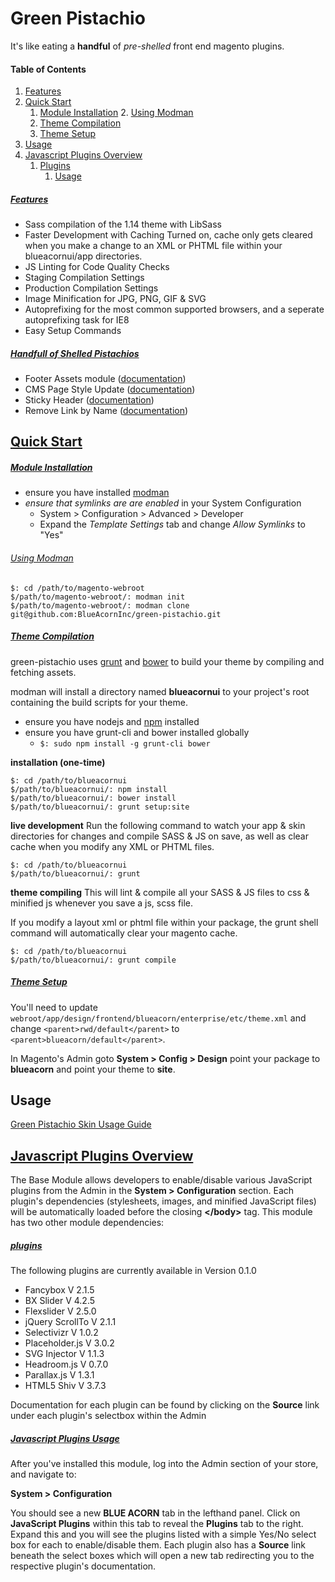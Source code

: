 # Green Pistachio

It's like eating a **handful** of _pre-shelled_ front end magento plugins.

#### Table of Contents

1. [Features](#features)
2. [Quick Start](#quickstart)
	1. [Module Installation](#module)
		2. [Using Modman](#usingmodman)
	2. [Theme Compilation](#theme)
	3. [Theme Setup](#setup)
4. [Usage](#usage)
3.	[Javascript Plugins Overview](#overview)
	1. [Plugins](#javascriptplugins)
		1. [Usage](#jspluginsusage)



##### [Features](id:features)
* Sass compilation of the 1.14 theme with LibSass
* Faster Development with Caching Turned on, cache only gets cleared when you make a change to an XML or PHTML file within your blueacornui/app directories.
* JS Linting for Code Quality Checks
* Staging Compilation Settings
* Production Compilation Settings
* Image Minification for JPG, PNG, GIF & SVG
* Autoprefixing for the most common supported browsers, and a seperate autoprefixing task for IE8
* Easy Setup Commands

##### [Handfull of Shelled Pistachios](id:pistachios)
* Footer Assets module ([documentation](https://github.com/BlueAcornInc/ba-footer-assets/tree/master))
* CMS Page Style Update ([documentation](https://github.com/BlueAcornInc/gp-cms-page-style-update/tree/master))
* Sticky Header ([documentation](https://github.com/BlueAcornInc/gp-stickyheader/tree/master))
* Remove Link by Name ([documentation](https://github.com/BlueAcornInc/gp-remove-link-by-name/tree/master))

## [Quick Start](id:quickstart)

##### [Module Installation](id:module)
* ensure you have installed [modman](https://github.com/colinmollenhour/modman)
* *ensure that symlinks are are enabled* in your System Configuration
  * System > Configuration > Advanced > Developer
  * Expand the *Template Settings* tab and change *Allow Symlinks* to "Yes"

###### [Using Modman](id:usingmodman)

	$: cd /path/to/magento-webroot
	$/path/to/magento-webroot/: modman init
	$/path/to/magento-webroot/: modman clone git@github.com:BlueAcornInc/green-pistachio.git


##### [Theme Compilation](id:theme)

green-pistachio uses [grunt](http://gruntjs.com/) and [bower](http://bower.io/) to build your theme by compiling and fetching assets.

modman will install a directory named **blueacornui** to your project's root containing the build scripts for your theme.

* ensure you have nodejs and [npm](https://www.npmjs.com/) installed
* ensure you have grunt-cli and bower installed globally
  * `$: sudo npm install -g grunt-cli bower`

**installation (one-time)**

	$: cd /path/to/blueacornui
	$/path/to/blueacornui/: npm install
	$/path/to/blueacornui/: bower install
	$/path/to/blueacornui/: grunt setup:site

**live development**
Run the following command to watch your app & skin directories for changes and compile SASS & JS on save, as well as clear cache when you modify any XML or PHTML files.

	
	$: cd /path/to/blueacornui
	$/path/to/blueacornui/: grunt



**theme compiling**
This will lint & compile all your SASS & JS files to css & minified js whenever you save a js, scss file.

If you modify a layout xml or phtml file within your package, the grunt shell command will automatically clear your magento cache.

	$: cd /path/to/blueacornui
	$/path/to/blueacornui/: grunt compile

##### [Theme Setup](id:setup)

You'll need to update `webroot/app/design/frontend/blueacorn/enterprise/etc/theme.xml` and change `<parent>rwd/default</parent>` to `<parent>blueacorn/default</parent>`.

In Magento's Admin goto **System > Config > Design** point your package to **blueacorn** and point your theme to **site**.

## Usage

[Green Pistachio Skin Usage Guide](documentation/README.MD)
	

## [Javascript Plugins Overview](id:overview)

The Base Module allows developers to enable/disable various JavaScript plugins from the Admin in the **System > Configuration** section. Each plugin's dependencies (stylesheets, images, and minified JavaScript files) will be automatically loaded before the closing **&lt;/body&gt;** tag. This module has two other module dependencies:

##### [plugins](id:javascriptplugins)
The following plugins are currently available in Version 0.1.0

* Fancybox V 2.1.5
* BX Slider V 4.2.5
* Flexslider V 2.5.0
* jQuery ScrollTo V 2.1.1
* Selectivizr V 1.0.2
* Placeholder.js V 3.0.2
* SVG Injector V 1.1.3
* Headroom.js V 0.7.0
* Parallax.js V 1.3.1
* HTML5 Shiv V 3.7.3

Documentation for each plugin can be found by clicking on the **Source** link under each plugin's selectbox within the Admin

##### [Javascript Plugins Usage](id:jspluginsusage)
After you've installed this module, log into the Admin section of your store, and navigate to:

**System > Configuration**

You should see a new **BLUE ACORN** tab in the lefthand panel. Click on **JavaScript Plugins** within this tab to reveal the **Plugins** tab to the right. Expand this and you will see the plugins listed with a simple Yes/No select box for each to enable/disable them. Each plugin also has a **Source** link beneath the select boxes which will open a new tab redirecting you to the respective plugin's documentation.
